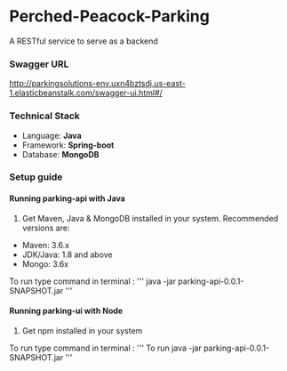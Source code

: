 # Perched-Peacock-Parking

A RESTful service to serve as a backend

### Swagger URL
http://parkingsolutions-env.uxn4bztsdj.us-east-1.elasticbeanstalk.com/swagger-ui.html#/

### Technical Stack

- Language: **Java**
- Framework: **Spring-boot**
- Database: **MongoDB**

### Setup guide


#### Running parking-api with Java

1. Get Maven, Java & MongoDB installed in your system. Recommended versions are:

- Maven: 3.6.x
- JDK/Java: 1.8 and above
- Mongo: 3.6x

To run type command in terminal :
'''
java -jar parking-api-0.0.1-SNAPSHOT.jar
'''

#### Running parking-ui with Node

1. Get npm installed in your system

To run type command in terminal :
'''
To run java -jar parking-api-0.0.1-SNAPSHOT.jar
'''
